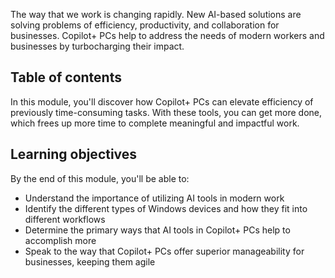 The way that we work is changing rapidly. New AI-based solutions are solving problems of efficiency, productivity, and collaboration for businesses. Copilot+ PCs help to address the needs of modern workers and businesses by turbocharging their impact.

## Table of contents

In this module, you'll discover how Copilot+ PCs can elevate efficiency of previously time-consuming tasks. With these tools, you can get more done, which frees up more time to complete meaningful and impactful work.

## Learning objectives

By the end of this module, you'll be able to:

- Understand the importance of utilizing AI tools in modern work
- Identify the different types of Windows devices and how they fit into different workflows
- Determine the primary ways that AI tools in Copilot+ PCs help to accomplish more
- Speak to the way that Copilot+ PCs offer superior manageability for businesses, keeping them agile